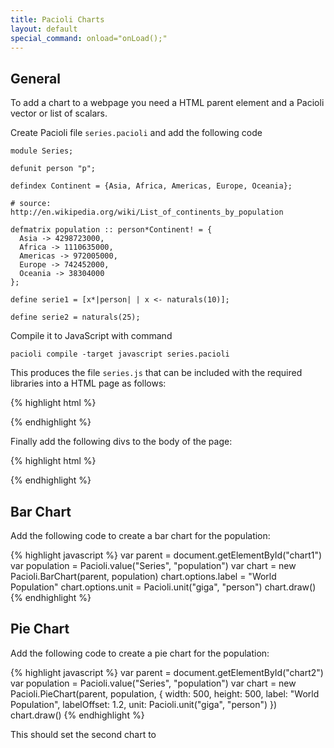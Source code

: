 ```yaml
---
title: Pacioli Charts
layout: default
special_command: onload="onLoad();"
---
```



General
---------

To add a chart to a webpage you need a HTML parent element and a
Pacioli vector or list of scalars. 

Create Pacioli file `series.pacioli` and add the following code

    module Series;
    
    defunit person "p";

    defindex Continent = {Asia, Africa, Americas, Europe, Oceania};

    # source: http://en.wikipedia.org/wiki/List_of_continents_by_population

    defmatrix population :: person*Continent! = {
      Asia -> 4298723000,
      Africa -> 1110635000,
      Americas -> 972005000,
      Europe -> 742452000,
      Oceania -> 38304000
    };

    define serie1 = [x*|person| | x <- naturals(10)];

    define serie2 = naturals(25);

Compile it to JavaScript with command

    pacioli compile -target javascript series.pacioli

This produces the file `series.js` that can be included with the
required libraries into a HTML page as follows:

{% highlight html %}
<script type="text/javascript" src="d3.v2.js"></script>
<script type="text/javascript" src="numeric-1.2.6.js"></script>
<script type="text/javascript" src="pacioli-0.2.0.min.js"></script>
<script type="text/javascript" src="series.js"></script>
{% endhighlight %}

Finally add the following divs to the body of the page:

{% highlight html %}
<div id="chart1"></div>
<div id="chart2"></div>
<div id="chart3"></div>
<div id="chart4"></div>
{% endhighlight %}



Bar Chart
---------

Add the following code to create a bar chart for the population:

{% highlight javascript %}
var parent = document.getElementById("chart1")
var population = Pacioli.value("Series", "population")
var chart = new Pacioli.BarChart(parent, population)
chart.options.label = "World Population"
chart.options.unit = Pacioli.unit("giga", "person")
chart.draw()
{% endhighlight %}

<div id="chart1"></div>


Pie Chart
---------

Add the following code to create a pie chart for the population:

{% highlight javascript %}
var parent = document.getElementById("chart2")
var population = Pacioli.value("Series", "population")
var chart = new Pacioli.PieChart(parent, population, {
    width: 500, height: 500,
    label: "World Population",
    labelOffset: 1.2,
    unit: Pacioli.unit("giga", "person")
})
chart.draw()
{% endhighlight %}

This should set the second chart to 

<div id="chart2"></div>

<script>

function onLoad() {

    var population = Pacioli.value("Series", "population")
    var serie1 = Pacioli.value("Series", "serie1")
    var serie2 = Pacioli.value("Series", "serie2")

    var parent = document.getElementById("chart1")
    var chart = new Pacioli.BarChart(parent, population)
    chart.options.label = "World Population"
    chart.options.unit = Pacioli.unit("giga", "person")
    chart.draw()

    var parent = document.getElementById("chart2")
    var chart = new Pacioli.PieChart(parent, population, {
        width: 500, height: 500,
        label: "World Population",
        labelOffset: 1.2,
        unit: Pacioli.unit("giga", "person")
    })
    chart.draw()
}

</script>

<script type="text/javascript" src="javascripts/d3.v2.js"></script>
<script type="text/javascript" src="javascripts/numeric-1.2.6.js"></script>
<script type="text/javascript" src="javascripts/pacioli-0.2.0.min.js"></script>
<script type="text/javascript" src="javascripts/series.js"></script>